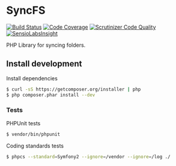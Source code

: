 # SyncFS

[![Build Status](https://travis-ci.org/matejvelikonja/SyncFS.svg?branch=master)](https://travis-ci.org/matejvelikonja/SyncFS)
[![Code Coverage](https://scrutinizer-ci.com/g/matejvelikonja/SyncFS/badges/coverage.png?b=master)](https://scrutinizer-ci.com/g/matejvelikonja/SyncFS/?branch=master)
[![Scrutinizer Code Quality](https://scrutinizer-ci.com/g/matejvelikonja/SyncFS/badges/quality-score.png?b=master)](https://scrutinizer-ci.com/g/matejvelikonja/SyncFS/?branch=master)
[![SensioLabsInsight](https://insight.sensiolabs.com/projects/9049a67f-a78c-4366-8712-5bed46f02156/mini.png)](https://insight.sensiolabs.com/projects/9049a67f-a78c-4366-8712-5bed46f02156)

PHP Library for syncing folders.

## Install development

Install dependencies
```bash
$ curl -sS https://getcomposer.org/installer | php
$ php composer.phar install --dev
```

### Tests

PHPUnit tests
```bash
$ vendor/bin/phpunit
```

Coding standards tests
```bash
$ phpcs --standard=Symfony2 --ignore=/vendor --ignore=/log ./
```
